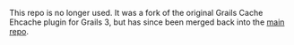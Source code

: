 This repo is no longer used. It was a fork of the original Grails Cache Ehcache plugin for Grails 3, but has since been merged back into the [main repo](https://github.com/grails-plugins/grails-cache-ehcache).
